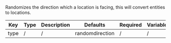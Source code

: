 Randomizes the direction which a location is facing, this will convert entities to locations.

| Key | Type | Description | Defaults | Required | Variable |
|-|-|-|-|-|-|
| type | / | / | randomdirection | / | / |